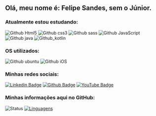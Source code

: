 ## Olá, meu nome é: Felipe Sandes, sem o Júnior.
### Atualmente estou estudando:


![Github Html5](https://img.shields.io/badge/HTML5-E34F26?style=for-the-badge&logo=html5&logoColor=white)
![Github css3](https://img.shields.io/badge/CSS3-1572B6?style=for-the-badge&logo=css3&logoColor=white)
![Github sass](https://img.shields.io/badge/Sass-CC6699?style=for-the-badge&logo=sass&logoColor=white)
![Github JavaScript](https://img.shields.io/badge/JavaScript-F7DF1E?style=for-the-badge&logo=javascript&logoColor=black)
![Github java](https://img.shields.io/badge/Java-ED8B00?style=for-the-badge&logo=java&logoColor=white)
![Github_kotlin](https://img.shields.io/badge/Kotlin-0095D5?&style=for-the-badge&logo=kotlin&logoColor=white)

### OS utilizados:

![Github ubuntu](https://img.shields.io/badge/Ubuntu-E95420?style=for-the-badge&logo=ubuntu&logoColor=white)
![Github iOS](https://img.shields.io/badge/iOS-000000?style=for-the-badge&logo=ios&logoColor=white)


### Minhas redes sociais:
[![Linkedin Badge](https://img.shields.io/badge/LinkedIn-0077B5?style=for-the-badge&logo=linkedin&logoColor=white&link=link_do_seu_perfil)](https://www.linkedin.com/in/felipe-sandesn/)
[![Github Badge](https://img.shields.io/badge/GitHub-100000?style=for-the-badge&logo=github&logoColor=white&link=link_do_seu_perfil)](https://github.com/FelipeSandes)
[![YouTube Badge](https://img.shields.io/badge/YouTube-FF0000?style=for-the-badge&logo=youtube&logoColor=white&link=link_do_seu_perfil)](https://www.youtube.com/c/FelipeSandes)


### Minhas informações aqui no GitHub:

![Status](https://github-readme-stats.vercel.app/api?username=FelipeSandes) [![Linguagens](https://github-readme-stats.vercel.app/api/top-langs/?username=FelipeSandes&layout=compact)](https://github.com/FelipeSandes)
